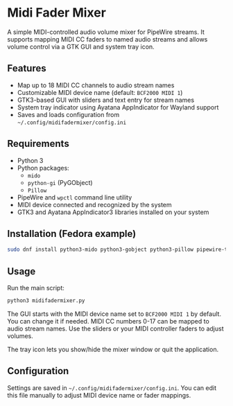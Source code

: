 # Midi Fader Mixer

A simple MIDI-controlled audio volume mixer for PipeWire streams. It supports mapping MIDI CC faders to named audio streams and allows volume control via a GTK GUI and system tray icon.

## Features

- Map up to 18 MIDI CC channels to audio stream names  
- Customizable MIDI device name (default: `BCF2000 MIDI 1`)  
- GTK3-based GUI with sliders and text entry for stream names  
- System tray indicator using Ayatana AppIndicator for Wayland support  
- Saves and loads configuration from `~/.config/midifadermixer/config.ini`  

## Requirements

- Python 3  
- Python packages:  
  - `mido`  
  - `python-gi` (PyGObject)  
  - `Pillow`  
- PipeWire and `wpctl` command line utility  
- MIDI device connected and recognized by the system  
- GTK3 and Ayatana AppIndicator3 libraries installed on your system  

## Installation (Fedora example)

```bash
sudo dnf install python3-mido python3-gobject python3-pillow pipewire-tools gtk3 libayatana-appindicator3
```

## Usage

Run the main script:

```bash
python3 midifadermixer.py
```

The GUI starts with the MIDI device name set to `BCF2000 MIDI 1` by default. You can change it if needed. MIDI CC numbers 0-17 can be mapped to audio stream names. Use the sliders or your MIDI controller faders to adjust volumes.

The tray icon lets you show/hide the mixer window or quit the application.

## Configuration

Settings are saved in `~/.config/midifadermixer/config.ini`. You can edit this file manually to adjust MIDI device name or fader mappings.
